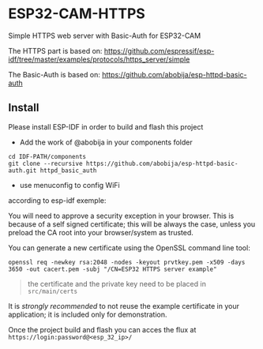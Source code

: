 # ESP32-CAM-HTTPS
Simple HTTPS web server with Basic-Auth for ESP32-CAM

The HTTPS part is based on: https://github.com/espressif/esp-idf/tree/master/examples/protocols/https_server/simple

The Basic-Auth is based on:  https://github.com/abobija/esp-httpd-basic-auth

## Install

Please install ESP-IDF in order to build and flash this project 

- Add the work of @abobija in your components folder

```
cd IDF-PATH/components
git clone --recursive https://github.com/abobija/esp-httpd-basic-auth.git httpd_basic_auth
```

- use menuconfig to config WiFi

according to esp-idf exemple:

You will need to approve a security exception in your browser. This is because of a self signed
certificate; this will be always the case, unless you preload the CA root into your browser/system
as trusted.

You can generate a new certificate using the OpenSSL command line tool:

```
openssl req -newkey rsa:2048 -nodes -keyout prvtkey.pem -x509 -days 3650 -out cacert.pem -subj "/CN=ESP32 HTTPS server example"
```
>the certificate and the private key need to be placed in `src/main/certs`

It is *strongly recommended* to not reuse the example certificate in your application; it is included only for demonstration.

Once the project build and flash you can acces the flux at `https://login:password@<esp_32_ip>/`